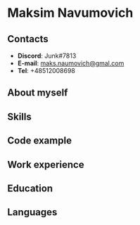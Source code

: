 # **Maksim Navumovich**
## **Contacts**
* **Discord**: Junk#7813
* **E-mail**: <maks.naumovich@gmal.com>
* **Tel**: +48512008698
## **About myself**
## **Skills** 
## **Code example** 
## **Work experience** 
## **Education**
## **Languages**




